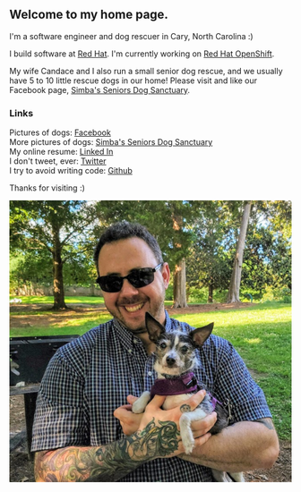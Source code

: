## Welcome to my home page.

I'm a software engineer and dog rescuer in Cary, North Carolina :)

I build software at [Red Hat](https://www.redhat.com/). I'm currently working on [Red Hat OpenShift](https://www.openshift.com/).

My wife Candace and I also run a small senior dog rescue, and we usually have 5 to 10 little rescue dogs in our home! Please visit and like our Facebook page, [Simba's Seniors Dog Sanctuary](https://www.facebook.com/simbasseniors).

### Links

Pictures of dogs: [Facebook](https://www.facebook.com/gsheremeta)<br/>
More pictures of dogs: [Simba's Seniors Dog Sanctuary](https://www.facebook.com/simbasseniors)<br/>
My online resume: [Linked In](http://www.linkedin.com/in/gsheremeta)<br/>
I don't tweet, ever: [Twitter](http://www.twitter.com/gregsheremeta)<br/>
I try to avoid writing code: [Github](https://github.com/gregsheremeta)

Thanks for visiting :)

![Greg and Stuart](greg_stuart_640.jpg)
